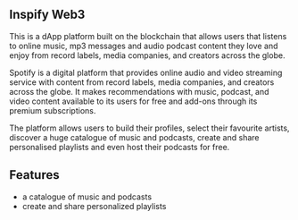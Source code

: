 ## Inspify Web3

This is a dApp platform built on the blockchain that allows users that listens to online music, mp3 messages and audio podcast content they love and enjoy from record labels, media companies, and creators across the globe.

Spotify is a digital platform that provides online audio and video streaming service with content from record labels, media companies, and creators across the globe. It makes recommendations with music, podcast, and video content available to its users for free and add-ons through its premium subscriptions.

The platform allows users to build their profiles, select their favourite artists, discover a huge catalogue of music and podcasts, create and share personalised playlists and even host their podcasts for free.

## Features


- a catalogue of music and podcasts
- create and share personalized playlists 
